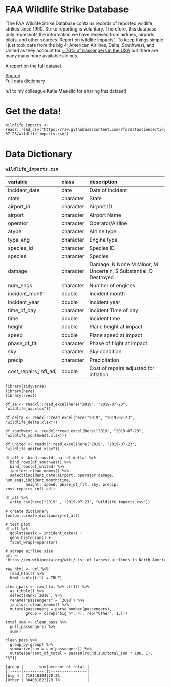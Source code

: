 # FAA Wildlife Strike Database

'The FAA Wildlife Strike Database contains records of reported wildlife strikes since 1990. Strike reporting is voluntary. Therefore, this database only represents the information we have received from airlines, airports, pilots, and other sources.
Report on wildlife impacts". To keep things simple I just took data from the big 4: American Airlines, Delta, Southwest, and United as they account for [~ 70% of passengers in the USA](https://en.wikipedia.org/wiki/List_of_largest_airlines_in_North_America) but there are many many more available airlines.

A [report](https://www.faa.gov/airports/airport_safety/wildlife/media/Wildlife-Strike-Report-1990-2017.pdf) on the full dataset.

[Source](https://wildlife.faa.gov/)  
[Full data dictionary](https://wildlife.faa.gov/downloads/fieldlist.xls)

h/t to my colleague Katie Masiello for sharing this dataset!

# Get the data!

```
wildlife_impacts <- readr::read_csv("https://raw.githubusercontent.com/rfordatascience/tidytuesday/main/data/2019/2019-07-23/wildlife_impacts.csv")

```

# Data Dictionary

### `wildlife_impacts.csv`

|variable              |class     |description |
|:---|:---|:-----------|
|incident_date         | date    | Date of incident |
|state                 |character | State|
|airport_id            |character | Airport ID|
|airport               |character | Airport Name |
|operator              |character | Operator/Airline |
|atype                 |character | Airline type |
|type_eng              |character | Engine type |
|species_id            |character | Species ID|
|species               |character | Species |
|damage                |character | Damage: N None M Minor, M Uncertain, S Substantial, D Destroyed |
|num_engs              |character | Number of engines |
|incident_month        |double    | Incident month |
|incident_year         |double    | Incident year |
|time_of_day           |character |  Incident Time of day|
|time                  |double    | Incident time|
|height                |double    | Plane height at impact |
|speed                 |double    | Plane speed at impact |
|phase_of_flt          |character | Phase of flight at impact |
|sky                   |character | Sky condition |
|precip                |character | Precipitation |
|cost_repairs_infl_adj |double    | Cost of repairs adjusted for inflation |



```{r}
library(tidyverse)
library(here)
library(rvest)

df_aa <- readxl::read_excel(here("2019", "2019-07-23", "wildlife_aa.xlsx"))

df_delta <- readxl::read_excel(here("2019", "2019-07-23", "wildlife_delta.xlsx"))

df_southwest <- readxl::read_excel(here("2019", "2019-07-23", "wildlife_southwest.xlsx"))

df_united <- readxl::read_excel(here("2019", "2019-07-23", "wildlife_united.xlsx"))

df_all <- bind_rows(df_aa, df_delta) %>% 
  bind_rows(df_southwest) %>% 
  bind_rows(df_united) %>% 
  janitor::clean_names() %>% 
  select(incident_date:airport, operator:damage, num_engs,incident_month:time,
         height, speed, phase_of_flt, sky, precip, cost_repairs_infl_adj)

df_all %>% 
  write_csv(here("2019" , "2019-07-23", "wildlife_impacts.csv"))

# create dictionary
tomtom::create_dictionary(df_all)

# test plot
df_all %>% 
  ggplot(aes(x = incident_date)) +
  geom_histogram() +
  facet_wrap(~operator)

# scrape airline size
url <- "https://en.wikipedia.org/wiki/List_of_largest_airlines_in_North_America"

raw_html <- url %>% 
  read_html() %>% 
  html_table(fill = TRUE)

clean_pass <- raw_html %>% .[[1]] %>% 
  as_tibble() %>% 
  select(Rank:`2018`) %>% 
  rename("passengers" = `2018`) %>% 
  janitor::clean_names() %>% 
  mutate(passengers = parse_number(passengers),
         group = c(rep("big 4", 4), rep("Other", 13))) 

total_sum <- clean_pass %>% 
  pull(passengers) %>% 
  sum()

clean_pass %>% 
  group_by(group) %>% 
  summarize(sum = sum(passengers)) %>% 
  mutate(percent_of_total = paste0(round(sum/total_sum * 100, 1), "%"))

|group |       sum|percent_of_total |
|:-----|---------:|:----------------|
|big 4 | 718146104|70.3%            |
|Other | 304031622|29.7%            |

```
